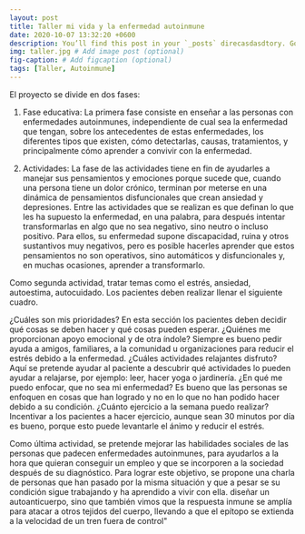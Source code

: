 ```yaml
---
layout: post
title: Taller mi vida y la enfermedad autoinmune
date: 2020-10-07 13:32:20 +0600
description: You’ll find this post in your `_posts` direcasdasdtory. Go ahead and edit it and re-build the site to see your changes. # Add post description (optional)
img: taller.jpg # Add image post (optional)
fig-caption: # Add figcaption (optional)
tags: [Taller, Autoinmune]
---
```

El proyecto se divide en dos fases:
1.	Fase educativa: La primera fase consiste en enseñar a las personas con enfermedades autoinmunes, independiente de cual sea la enfermedad que tengan, sobre los antecedentes de estas enfermedades, los diferentes tipos que existen, cómo detectarlas, causas, tratamientos, y principalmente cómo aprender a convivir con la enfermedad.  

2.	Actividades: La fase de las actividades tiene en fin de ayudarles a manejar sus pensamientos y emociones porque sucede que, cuando una persona tiene un dolor crónico, terminan por meterse en una dinámica de pensamientos disfuncionales que crean ansiedad y depresiones. Entre las actividades que se realizan es que definan lo que les ha supuesto la enfermedad, en una palabra, para después intentar transformarlas en algo que no sea negativo, sino neutro o incluso positivo. Para ellos, su enfermedad supone discapacidad, ruina y otros sustantivos muy negativos, pero es posible hacerles aprender que estos pensamientos no son operativos, sino automáticos y disfuncionales y, en muchas ocasiones, aprender a transformarlo.

Como segunda actividad, tratar temas como el estrés, ansiedad, autoestima, autocuidado. Los pacientes deben realizar llenar el siguiente cuadro.

¿Cuáles son mis prioridades?	En esta sección los pacientes deben decidir qué cosas se deben hacer y qué cosas pueden esperar.
¿Quiénes me proporcionan apoyo emocional y de otra índole?	Siempre es bueno pedir ayuda a amigos, familiares, a la comunidad u organizaciones para reducir el estrés debido a la enfermedad.
¿Cuáles actividades relajantes disfruto?	Aquí se pretende ayudar al paciente a descubrir qué actividades lo pueden ayudar a relajarse, por ejemplo: leer, hacer yoga o jardinería. 
¿En qué me puedo enfocar, que no sea mi enfermedad?	Es bueno que las personas se enfoquen en cosas que han logrado y no en lo que no han podido hacer debido a su condición. 
¿Cuánto ejercicio a la semana puedo realizar?	Incentivar a los pacientes a hacer ejercicio, aunque sean 30 minutos por día es bueno, porque esto puede levantarle el ánimo y reducir el estrés. 

Como última actividad, se pretende mejorar las habilidades sociales de las personas que padecen enfermedades autoinmunes, para ayudarlos a la hora que quieran conseguir un empleo y que se incorporen a la sociedad después de su diagnóstico. Para lograr este objetivo, se propone una charla de personas que han pasado por la misma situación y que a pesar se su condición sigue trabajando y ha aprendido a vivir con ella. 
diseñar un autoanticuerpo, sino que también vimos que la respuesta inmune se amplía para atacar a otros tejidos del cuerpo, llevando a que el epítopo se extienda a la velocidad de un tren fuera de control"